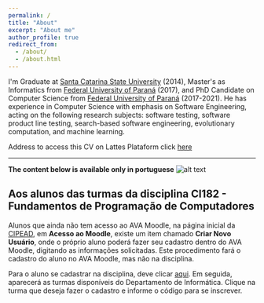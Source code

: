 ```yaml
---
permalink: /
title: "About"
excerpt: "About me"
author_profile: true
redirect_from: 
  - /about/
  - /about.html
---
```


I'm Graduate at [Santa Catarina State University](http://www.udesc.br/international) (2014), Master's as Informatics from [Federal University of Paraná](http://www.prppg.ufpr.br/ppginformatica/?lang=pb) (2017), and PhD Candidate on Computer Science from [Federal University of Paraná](http://www.prppg.ufpr.br/ppginformatica/?lang=pb) (2017-2021). He has experience in Computer Science with emphasis on Software Engineering, acting on the following research subjects: software testing, software product line testing, search-based software engineering, evolutionary computation, and machine learning.

Address to access this CV on Lattes Plataform click [here](http://lattes.cnpq.br/3457149082225309) <i class="ai ai-lattes ai-2x"></i>

---

**The content below is available only in portuguese** ![alt text](https://jacksonpradolima.github.io/images/brazil.png "Portuguese content")

## Aos alunos das turmas da disciplina CI182 - Fundamentos de Programação de Computadores

Alunos que ainda não tem acesso ao AVA Moodle, na página inicial da [CIPEAD](http://www.cipead.ufpr.br/portal/), em **Acesso ao Moodle**, existe um item chamado **Criar Novo Usuário**, onde o próprio aluno poderá fazer seu cadastro dentro do AVA Moodle, digitando as informações solicitadas. Este procedimento fará o cadastro do aluno no AVA Moodle, mas não na disciplina. 

Para o aluno se cadastrar na disciplina, deve clicar [aqui](https://ava.ufpr.br/course/index.php?categoryid=26). Em seguida, aparecerá as turmas disponíveis do Departamento de Informática. Clique na turma que deseja fazer o cadastro e informe o código para se inscrever.
